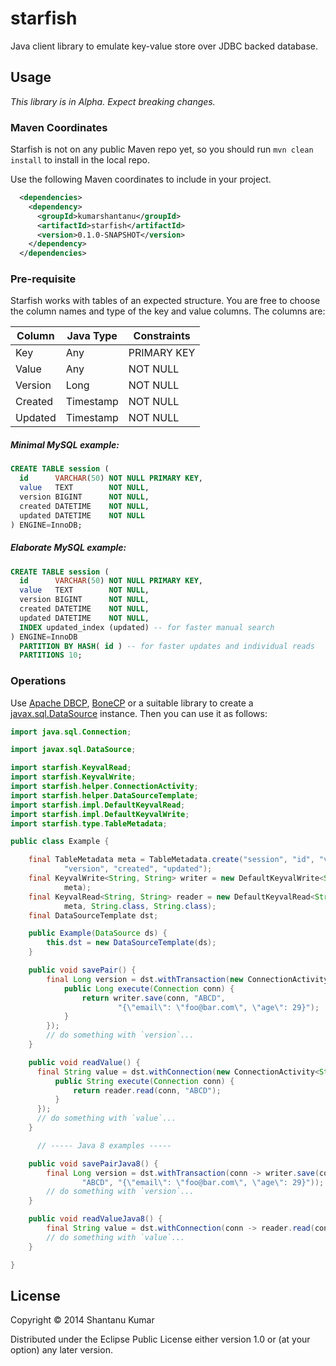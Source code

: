 # starfish

Java client library to emulate key-value store over JDBC backed database.

## Usage

_This library is in Alpha. Expect breaking changes._

### Maven Coordinates

Starfish is not on any public Maven repo yet, so you should run `mvn clean install` to install in the local repo.

Use the following Maven coordinates to include in your project.

```xml
  <dependencies>
    <dependency>
      <groupId>kumarshantanu</groupId>
      <artifactId>starfish</artifactId>
      <version>0.1.0-SNAPSHOT</version>
    </dependency>
  </dependencies>
```

### Pre-requisite

Starfish works with tables of an expected structure. You are free to choose the column names and type of the key and
value columns. The columns are:

| Column  | Java Type | Constraints |
|---------|-----------|-------------|
| Key     |    Any    | PRIMARY KEY |
| Value   |    Any    | NOT NULL    |
| Version |    Long   | NOT NULL    |
| Created | Timestamp | NOT NULL    |
| Updated | Timestamp | NOT NULL    |

##### Minimal MySQL example:

```sql
CREATE TABLE session (
  id      VARCHAR(50) NOT NULL PRIMARY KEY,
  value   TEXT        NOT NULL,
  version BIGINT      NOT NULL,
  created DATETIME    NOT NULL,
  updated DATETIME    NOT NULL
) ENGINE=InnoDB;
```

##### Elaborate MySQL example:

```sql
CREATE TABLE session (
  id      VARCHAR(50) NOT NULL PRIMARY KEY,
  value   TEXT        NOT NULL,
  version BIGINT      NOT NULL,
  created DATETIME    NOT NULL,
  updated DATETIME    NOT NULL,
  INDEX updated_index (updated) -- for faster manual search
) ENGINE=InnoDB
  PARTITION BY HASH( id ) -- for faster updates and individual reads
  PARTITIONS 10;
```

### Operations

Use [Apache DBCP](http://commons.apache.org/proper/commons-dbcp/), [BoneCP](http://jolbox.com/) or a suitable library
to create a [javax.sql.DataSource](http://docs.oracle.com/javase/7/docs/api/javax/sql/DataSource.html) instance. Then
you can use it as follows:

```java
import java.sql.Connection;

import javax.sql.DataSource;

import starfish.KeyvalRead;
import starfish.KeyvalWrite;
import starfish.helper.ConnectionActivity;
import starfish.helper.DataSourceTemplate;
import starfish.impl.DefaultKeyvalRead;
import starfish.impl.DefaultKeyvalWrite;
import starfish.type.TableMetadata;

public class Example {

    final TableMetadata meta = TableMetadata.create("session", "id", "value",
            "version", "created", "updated");
    final KeyvalWrite<String, String> writer = new DefaultKeyvalWrite<String, String>(
            meta);
    final KeyvalRead<String, String> reader = new DefaultKeyvalRead<String, String>(
            meta, String.class, String.class);
    final DataSourceTemplate dst;

    public Example(DataSource ds) {
        this.dst = new DataSourceTemplate(ds);
    }

    public void savePair() {
        final Long version = dst.withTransaction(new ConnectionActivity<Long>() {
            public Long execute(Connection conn) {
                return writer.save(conn, "ABCD",
                        "{\"email\": \"foo@bar.com\", \"age\": 29}");
            }
        });
        // do something with `version`...
    }

    public void readValue() {
      final String value = dst.withConnection(new ConnectionActivity<String>() {
          public String execute(Connection conn) {
              return reader.read(conn, "ABCD");
          }
      });
      // do something with `value`...
    }

      // ----- Java 8 examples -----

    public void savePairJava8() {
        final Long version = dst.withTransaction(conn -> writer.save(conn,
                "ABCD", "{\"email\": \"foo@bar.com\", \"age\": 29}"));
        // do something with `version`...
    }

    public void readValueJava8() {
        final String value = dst.withConnection(conn -> reader.read(conn, "ABCD"));
        // do something with `value`...
    }

}
```

## License

Copyright © 2014 Shantanu Kumar

Distributed under the Eclipse Public License either version 1.0 or (at
your option) any later version.
